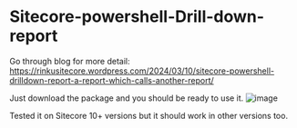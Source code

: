 # Sitecore-powershell-Drill-down-report
Go through blog for more detail: https://rinkusitecore.wordpress.com/2024/03/10/sitecore-powershell-drilldown-report-a-report-which-calls-another-report/

Just download the package and you should be ready to use it.
![image](https://github.com/rinku79/Sitecore-powershell-Drill-down-report/assets/63503137/a072a79e-4eee-4a8b-8192-181513fcb776)


Tested it on Sitecore 10+ versions but it should work in other versions too.
